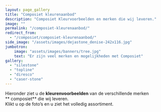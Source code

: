 ```yaml
---
layout: page_gallery
title: "Composiet kleurenaanbod"
description: "Composiet Kleurvoorbeelden en merken die wij leveren."
image: ""
permalink: "/composiet-kleurenaanbod/"
redirect_from:
  - "/composiet/composiet-kleurenaanbod/"
side_image: "/assets/images/dejastone_denise-242x116.jpg"
jumbotron:
    image: "assets/images/banners/tree.jpg"
    text: "Er zijn veel merken en mogelijkheden met Composiet"  
gallery: 
  - "silestone" 
  - "topline" 
  - "diresco"      
  - "caser-stone"  
---
```

Hieronder ziet u de **kleurenvoorbeelden** van de verschillende merken ** composiet** die wij leveren.  
Klikt u op de foto’s en u ziet het volledig assortiment.